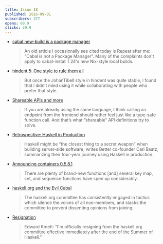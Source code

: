 ```yaml
---
title: Issue 18
published: 2016-09-01
subscribers: 377
opens: 69.9
clicks: 29.9
---
```


-   [cabal new-build is a package manager](http://blog.ezyang.com/2016/08/cabal-new-build-is-a-package-manager/)

    > An old article I occasionally see cited today is Repeat after me: "Cabal is not a Package Manager". Many of the complaints don't apply to cabal-install 1.24's new Nix-style local builds.

-   [hindent 5: One style to rule them all](http://chrisdone.com/posts/hindent-5)

    > But once the JohanTibell style in hindent was quite stable, I found that I didn’t mind using it while collaborating with people who prefer that style.

-   [Shareable APIs and more](https://www.spock.li/2016/08/25/shareable-apis.html)

    > If you are already using the same language, I think calling an endpoint from the frontend should rather feel just like a type-safe function call. And that’s what “shareable” API definitions try to solve.

-   [Retrospective: Haskell in Production](https://www.infoq.com/news/2016/08/haskell-production-retrospective)

    > Haskell might be “the closest thing to a secret weapon” when building server-side software, writes Better co-founder Carl Baatz, summarizing their four-year journey using Haskell in production.

-   [Announcing containers 0.5.8.1](https://mail.haskell.org/pipermail/haskell-cafe/2016-August/124763.html)

    > There are plenty of brand-new functions [and] several key map, set, and sequence functions have sped up considerably.

-   [haskell.org and the Evil Cabal](http://www.snoyman.com/blog/2016/08/haskell-org-evil-cabal)

    > The haskell.org committee has consistently engaged in tactics which silence the voices of all non-members, and stacks the committee to prevent dissenting opinions from joining.

-   [Resignation](https://www.reddit.com/r/haskell/comments/50389g/resignation/)

    > Edward Kmett: "I'm officially resigning from the haskell.org committee effective immediately after the end of the Summer of Haskell."
